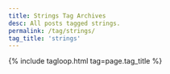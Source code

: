 ```yaml
---
title: Strings Tag Archives
desc: All posts tagged strings.
permalink: /tag/strings/
tag_title: 'strings'
---
```

{% include tagloop.html tag=page.tag_title %}